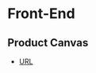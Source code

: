 # Front-End

## Product Canvas
* [URL](https://docs.google.com/document/d/1-5RzzEsAQJlTaMnpG5gw_z-GQpNK4HDLgx2lOBQbxAU/edit?usp=sharing)
